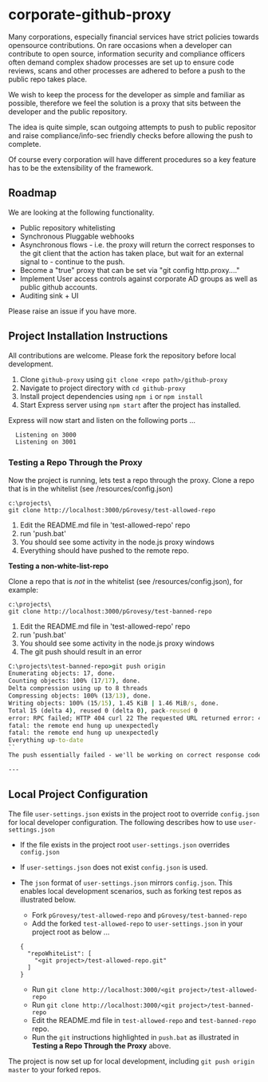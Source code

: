 # corporate-github-proxy

Many corporations, especially financial services have strict policies towards opensource contributions. On rare occasions when a developer can contribute to open source, information security and compliance officers often demand complex shadow processes are set up to ensure code reviews, scans and other processes are adhered to before a push to the public repo takes place.

We wish to keep the process for the developer as simple and familiar as possible, therefore we feel the solution is a proxy that sits between the developer and the public repository. 

The idea is quite simple, scan outgoing attempts to push to public repositor and raise compliance/info-sec friendly checks before allowing the push to complete. 

Of course every corporation will have different procedures so a key feature has to be the extensibility of the framework.

## Roadmap 

We are looking at the following functionality.

- Public repository whitelisting 
- Synchronous Pluggable webhooks 
- Asynchronous flows - i.e. the proxy will return the correct responses to the git client that the action has taken place, but wait for an external signal to - continue to the push. 
- Become a "true" proxy that can be set via "git config http.proxy...."
- Implement User access controls against corporate AD groups as well as public github accounts.
- Auditing sink + UI
 
Please raise an issue if you have more.

## Project Installation Instructions
All contributions are welcome. Please fork the repository before local development. 
1. Clone `github-proxy` using `git clone <repo path>/github-proxy`   
2. Navigate to project directory with `cd github-proxy`
3. Install project dependencies using `npm i` or `npm install`
4. Start Express server using `npm start` after the project has installed.

Express will now start and listen on the following ports ...

``` bash
  Listening on 3000
  Listening on 3001
```

### Testing a Repo Through the Proxy

Now the project is running, lets test a repo through the proxy. Clone a repo that is in the whitelist (see /resources/config.json)

```
c:\projects\
git clone http://localhost:3000/pGrovesy/test-allowed-repo
```
1. Edit the README.md file in 'test-allowed-repo' repo 
2. run 'push.bat'
3. You should see some activity in the node.js proxy windows
4. Everything should have pushed to the remote repo. 

__Testing a non-white-list-repo__

Clone a repo that is *not* in the whitelist (see /resources/config.json), for example:
```
c:\projects\
git clone http://localhost:3000/pGrovesy/test-banned-repo
```

1. Edit the README.md file in 'test-allowed-repo' repo 
2. run 'push.bat'
3. You should see some activity in the node.js proxy windows
4. The git push should result in an error

``` cmd
C:\projects\test-banned-repo>git push origin
Enumerating objects: 17, done.
Counting objects: 100% (17/17), done.
Delta compression using up to 8 threads
Compressing objects: 100% (13/13), done.
Writing objects: 100% (15/15), 1.45 KiB | 1.46 MiB/s, done.
Total 15 (delta 4), reused 0 (delta 0), pack-reused 0
error: RPC failed; HTTP 404 curl 22 The requested URL returned error: 404
fatal: the remote end hung up unexpectedly
fatal: the remote end hung up unexpectedly
Everything up-to-date
``
The push essentially failed - we'll be working on correct response codes in due course

---
```

## Local Project Configuration
The file `user-settings.json` exists in the project root to override `config.json` for local developer configuration. The following describes how to use `user-settings.json`

* If the file exists in the project root `user-settings.json` overrides `config.json` 
* If `user-settings.json` does not exist `config.json` is used.
* The `json` format of `user-settings.json` mirrors `config.json`. This enables local development scenarios, such as forking test repos as illustrated below. 
    * Fork `pGrovesy/test-allowed-repo` and `pGrovesy/test-banned-repo`
    * Add the forked `test-allowed-repo` to `user-settings.json` in your project root as below ...

    ```
    {
      "repoWhiteList": [
        "<git project>/test-allowed-repo.git"    
      ]
    }
    ```

    * Run `git clone http://localhost:3000/<git project>/test-allowed-repo`
    * Run `git clone http://localhost:3000/<git project>/test-banned-repo`
    * Edit the README.md file in `test-allowed-repo` and `test-banned-repo` repo. 
    * Run the `git` instructions highlighted in `push.bat` as illustrated in **Testing a Repo Through the Proxy** above.

The project is now set up for local development, including `git push origin master` to your forked repos.